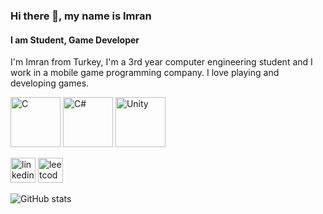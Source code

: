 ### Hi there 👋, my name is Imran
#### I am Student, Game Developer


I'm Imran from Turkey, I'm a 3rd year computer engineering student and I work in a mobile game programming company. I love playing and developing games.

<img src='https://i.hizliresim.com/nya4qfe.png' alt='C' height='80'> <img src='https://i.hizliresim.com/l0bhjc2.png' alt='C#' height='80'> <img src='https://i.hizliresim.com/sc11avk.png' alt='Unity' height='80'>


[<img src='https://i.hizliresim.com/hzthsxt.png' alt='linkedin' height='40'>](https://www.linkedin.com/in/ahmet-imran-kavra%C5%9F-17907721a/)  [<img src='https://i.hizliresim.com/jtx19bz.png' alt='leetcode' height='40'>](https://leetcode.com/Acharad/)  

![GitHub stats](https://github-readme-stats.vercel.app/api?username=Acharad&show_icons=true&count_private=true)  

